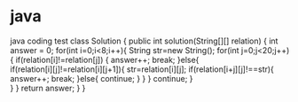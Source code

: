 # java
java coding test
class Solution {
    public int solution(String[][] relation) {
        int answer = 0;
        for(int i=0;i<8;i++){
            String str=new String();
            for(int j=0;j<20;j++){
                if(relation[i]!=relation[j])
                {
                    answer++;
                    break;
                }else{       
                    if(relation[i][j]!=relation[i][j+1]){
                        str=relation[i][j];
                        if(relation[i+j][j]!==str){
                        answer++;
                        break;
                        }else{
                            continue;
                        }
                    }
                    }
                    continue;
                }             
            }
        } 
        return answer;
    }
}
